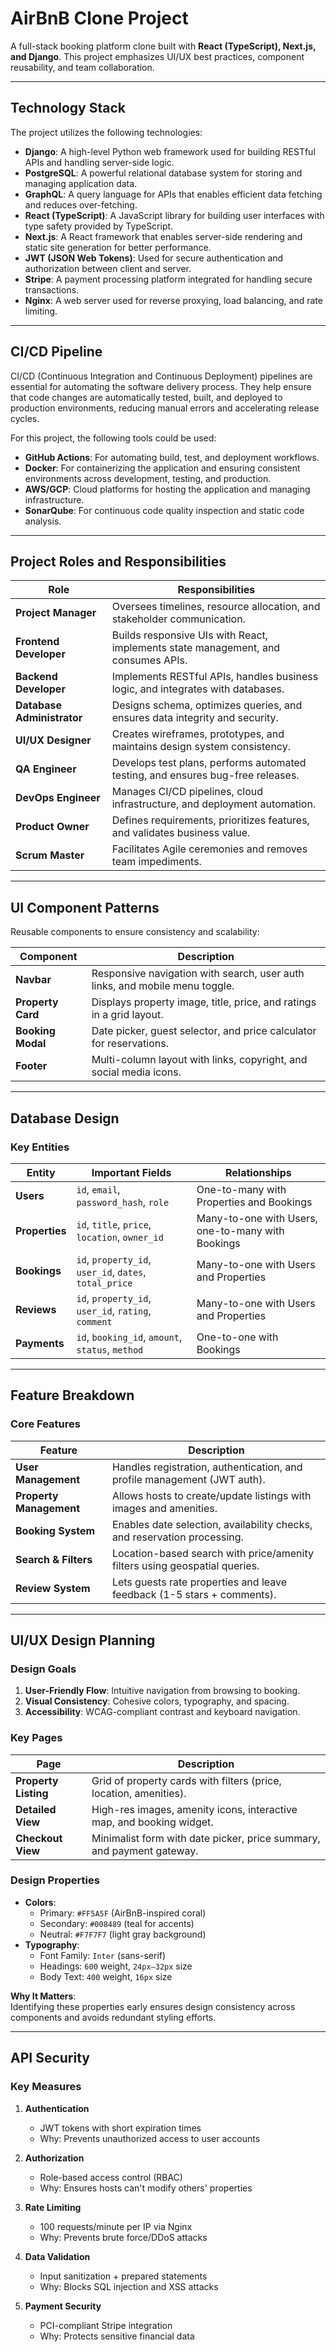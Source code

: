 # AirBnB Clone Project

A full-stack booking platform clone built with **React (TypeScript), Next.js, and Django**. This project emphasizes UI/UX best practices, component reusability, and team collaboration.

---

## Technology Stack

The project utilizes the following technologies:

- **Django**: A high-level Python web framework used for building RESTful APIs and handling server-side logic.
- **PostgreSQL**: A powerful relational database system for storing and managing application data.
- **GraphQL**: A query language for APIs that enables efficient data fetching and reduces over-fetching.
- **React (TypeScript)**: A JavaScript library for building user interfaces with type safety provided by TypeScript.
- **Next.js**: A React framework that enables server-side rendering and static site generation for better performance.
- **JWT (JSON Web Tokens)**: Used for secure authentication and authorization between client and server.
- **Stripe**: A payment processing platform integrated for handling secure transactions.
- **Nginx**: A web server used for reverse proxying, load balancing, and rate limiting.

---

## CI/CD Pipeline

CI/CD (Continuous Integration and Continuous Deployment) pipelines are essential for automating the software delivery process. They help ensure that code changes are automatically tested, built, and deployed to production environments, reducing manual errors and accelerating release cycles.

For this project, the following tools could be used:

- **GitHub Actions**: For automating build, test, and deployment workflows.
- **Docker**: For containerizing the application and ensuring consistent environments across development, testing, and production.
- **AWS/GCP**: Cloud platforms for hosting the application and managing infrastructure.
- **SonarQube**: For continuous code quality inspection and static code analysis.

---

## Project Roles and Responsibilities

| Role                      | Responsibilities                                                                 |
|---------------------------|---------------------------------------------------------------------------------|
| **Project Manager**       | Oversees timelines, resource allocation, and stakeholder communication.         |
| **Frontend Developer**    | Builds responsive UIs with React, implements state management, and consumes APIs.|
| **Backend Developer**     | Implements RESTful APIs, handles business logic, and integrates with databases. |
| **Database Administrator**| Designs schema, optimizes queries, and ensures data integrity and security.     |
| **UI/UX Designer**        | Creates wireframes, prototypes, and maintains design system consistency.        |
| **QA Engineer**           | Develops test plans, performs automated testing, and ensures bug-free releases. |
| **DevOps Engineer**       | Manages CI/CD pipelines, cloud infrastructure, and deployment automation.       |
| **Product Owner**         | Defines requirements, prioritizes features, and validates business value.       |
| **Scrum Master**          | Facilitates Agile ceremonies and removes team impediments.                      |

---

## UI Component Patterns

Reusable components to ensure consistency and scalability:

| Component       | Description                                                                 |
|-----------------|-----------------------------------------------------------------------------|
| **Navbar**      | Responsive navigation with search, user auth links, and mobile menu toggle. |
| **Property Card** | Displays property image, title, price, and ratings in a grid layout.       |
| **Booking Modal** | Date picker, guest selector, and price calculator for reservations.        |
| **Footer**      | Multi-column layout with links, copyright, and social media icons.          |

---

## Database Design

### Key Entities

| Entity      | Important Fields                          | Relationships                              |
|-------------|-------------------------------------------|--------------------------------------------|
| **Users**   | `id`, `email`, `password_hash`, `role`    | One-to-many with Properties and Bookings   |
| **Properties** | `id`, `title`, `price`, `location`, `owner_id` | Many-to-one with Users, one-to-many with Bookings |
| **Bookings** | `id`, `property_id`, `user_id`, `dates`, `total_price` | Many-to-one with Users and Properties |
| **Reviews** | `id`, `property_id`, `user_id`, `rating`, `comment` | Many-to-one with Users and Properties |
| **Payments** | `id`, `booking_id`, `amount`, `status`, `method` | One-to-one with Bookings              |

---

## Feature Breakdown

### Core Features

| Feature               | Description                                                                 |
|-----------------------|-----------------------------------------------------------------------------|
| **User Management**   | Handles registration, authentication, and profile management (JWT auth).    |
| **Property Management** | Allows hosts to create/update listings with images and amenities.          |
| **Booking System**    | Enables date selection, availability checks, and reservation processing.    |
| **Search & Filters**  | Location-based search with price/amenity filters using geospatial queries.  |
| **Review System**     | Lets guests rate properties and leave feedback (1-5 stars + comments).      |

---

## UI/UX Design Planning

### Design Goals
1. **User-Friendly Flow**: Intuitive navigation from browsing to booking.  
2. **Visual Consistency**: Cohesive colors, typography, and spacing.  
3. **Accessibility**: WCAG-compliant contrast and keyboard navigation.  

### Key Pages
| Page                  | Description                                                                 |
|-----------------------|-----------------------------------------------------------------------------|
| **Property Listing**  | Grid of property cards with filters (price, location, amenities).           |
| **Detailed View**     | High-res images, amenity icons, interactive map, and booking widget.        |
| **Checkout View**     | Minimalist form with date picker, price summary, and payment gateway.       |

### Design Properties
- **Colors**:  
  - Primary: `#FF5A5F` (AirBnB-inspired coral)  
  - Secondary: `#008489` (teal for accents)  
  - Neutral: `#F7F7F7` (light gray background)  
- **Typography**:  
  - Font Family: `Inter` (sans-serif)  
  - Headings: `600` weight, `24px–32px` size  
  - Body Text: `400` weight, `16px` size  

**Why It Matters**:  
Identifying these properties early ensures design consistency across components and avoids redundant styling efforts.

---

## API Security

### Key Measures
1. **Authentication**  
   - JWT tokens with short expiration times  
   - Why: Prevents unauthorized access to user accounts  

2. **Authorization**  
   - Role-based access control (RBAC)  
   - Why: Ensures hosts can't modify others' properties  

3. **Rate Limiting**  
   - 100 requests/minute per IP via Nginx  
   - Why: Prevents brute force/DDoS attacks  

4. **Data Validation**  
   - Input sanitization + prepared statements  
   - Why: Blocks SQL injection and XSS attacks  

5. **Payment Security**  
   - PCI-compliant Stripe integration  
   - Why: Protects sensitive financial data  
